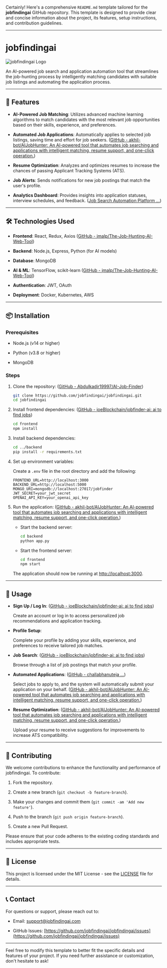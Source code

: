 Certainly! Here's a comprehensive `README.md` template tailored for the **jobfindingai** GitHub repository. This template is designed to provide clear and concise information about the project, its features, setup instructions, and contribution guidelines.

---

# jobfindingai

![jobfindingai Logo](https://example.com/logo.png) <!-- Replace with actual logo URL -->

An AI-powered job search and application automation tool that streamlines the job-hunting process by intelligently matching candidates with suitable job listings and automating the application process.

---

## 🚀 Features

- **AI-Powered Job Matching**: Utilizes advanced machine learning algorithms to match candidates with the most relevant job opportunities based on their skills, experience, and preferences.

- **Automated Job Applications**: Automatically applies to selected job listings, saving time and effort for job seekers. ([GitHub - akhil-bot/AIJobHunter: An AI-powered tool that automates job searching and applications with intelligent matching, resume support, and one-click operation.](https://github.com/akhil-bot/AIJobHunter?utm_source=chatgpt.com))

- **Resume Optimization**: Analyzes and optimizes resumes to increase the chances of passing Applicant Tracking Systems (ATS).

- **Job Alerts**: Sends notifications for new job postings that match the user's profile.

- **Analytics Dashboard**: Provides insights into application statuses, interview schedules, and feedback. ([Job Search Automation Platform ...](https://www.loopcv.pro/?utm_source=chatgpt.com))

---

## 🛠️ Technologies Used

- **Frontend**: React, Redux, Axios ([GitHub - jmalp/The-Job-Hunting-AI-Web-Tool](https://github.com/jmalp/The-Job-Hunting-AI-Web-Tool?utm_source=chatgpt.com))

- **Backend**: Node.js, Express, Python (for AI models)

- **Database**: MongoDB

- **AI & ML**: TensorFlow, scikit-learn ([GitHub - jmalp/The-Job-Hunting-AI-Web-Tool](https://github.com/jmalp/The-Job-Hunting-AI-Web-Tool?utm_source=chatgpt.com))

- **Authentication**: JWT, OAuth

- **Deployment**: Docker, Kubernetes, AWS

---

## 📦 Installation

### Prerequisites

- Node.js (v14 or higher)

- Python (v3.8 or higher)

- MongoDB

### Steps

1. Clone the repository: ([GitHub - Abdulkadir19997/AI-Job-Finder](https://github.com/Abdulkadir19997/AI-Job-Finder?utm_source=chatgpt.com))

   ```bash
   git clone https://github.com/jobfindingai/jobfindingai.git
   cd jobfindingai
   ```

2. Install frontend dependencies: ([GitHub - joeBlockchain/jobfinder-ai: ai to find jobs](https://github.com/joeBlockchain/jobfinder-ai?utm_source=chatgpt.com))

   ```bash
   cd frontend
   npm install
   ```

3. Install backend dependencies:

   ```bash
   cd ../backend
   pip install -r requirements.txt
   ```

4. Set up environment variables:

   Create a `.env` file in the root directory and add the following:

   ```
   FRONTEND_URL=http://localhost:3000
   BACKEND_URL=http://localhost:5000
   MONGO_URI=mongodb://localhost:27017/jobfinder
   JWT_SECRET=your_jwt_secret
   OPENAI_API_KEY=your_openai_api_key
   ```

5. Run the application: ([GitHub - akhil-bot/AIJobHunter: An AI-powered tool that automates job searching and applications with intelligent matching, resume support, and one-click operation.](https://github.com/akhil-bot/AIJobHunter?utm_source=chatgpt.com))

   - Start the backend server:

     ```bash
     cd backend
     python app.py
     ```

   - Start the frontend server:

     ```bash
     cd frontend
     npm start
     ```

   The application should now be running at [http://localhost:3000](http://localhost:3000).

---

## 🧪 Usage

- **Sign Up / Log In**: ([GitHub - joeBlockchain/jobfinder-ai: ai to find jobs](https://github.com/joeBlockchain/jobfinder-ai?utm_source=chatgpt.com))

  Create an account or log in to access personalized job recommendations and application tracking.

- **Profile Setup**:

  Complete your profile by adding your skills, experience, and preferences to receive tailored job matches.

- **Job Search**: ([GitHub - joeBlockchain/jobfinder-ai: ai to find jobs](https://github.com/joeBlockchain/jobfinder-ai?utm_source=chatgpt.com))

  Browse through a list of job postings that match your profile.

- **Automated Applications**: ([GitHub - challabhanuteja ...](https://github.com/challabhanuteja/JobSearchingAgent?utm_source=chatgpt.com))

  Select jobs to apply to, and the system will automatically submit your application on your behalf. ([GitHub - akhil-bot/AIJobHunter: An AI-powered tool that automates job searching and applications with intelligent matching, resume support, and one-click operation.](https://github.com/akhil-bot/AIJobHunter?utm_source=chatgpt.com))

- **Resume Optimization**: ([GitHub - akhil-bot/AIJobHunter: An AI-powered tool that automates job searching and applications with intelligent matching, resume support, and one-click operation.](https://github.com/akhil-bot/AIJobHunter?utm_source=chatgpt.com))

  Upload your resume to receive suggestions for improvements to increase ATS compatibility.

---

## 🤝 Contributing

We welcome contributions to enhance the functionality and performance of jobfindingai. To contribute:

1. Fork the repository.

2. Create a new branch (`git checkout -b feature-branch`).

3. Make your changes and commit them (`git commit -am 'Add new feature'`).

4. Push to the branch (`git push origin feature-branch`).

5. Create a new Pull Request.

Please ensure that your code adheres to the existing coding standards and includes appropriate tests.

---

## 📄 License

This project is licensed under the MIT License - see the [LICENSE](LICENSE) file for details.

---

## 📞 Contact

For questions or support, please reach out to:

- Email: [support@jobfindingai.com](mailto:support@jobfindingai.com)

- GitHub Issues: [https://github.com/jobfindingai/jobfindingai/issues](https://github.com/jobfindingai/jobfindingai/issues)

---

Feel free to modify this template to better fit the specific details and features of your project. If you need further assistance or customization, don't hesitate to ask! 
